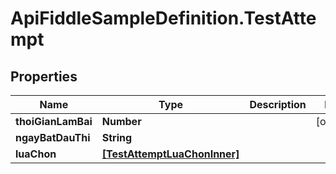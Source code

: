 # ApiFiddleSampleDefinition.TestAttempt

## Properties

Name | Type | Description | Notes
------------ | ------------- | ------------- | -------------
**thoiGianLamBai** | **Number** |  | [optional] 
**ngayBatDauThi** | **String** |  | 
**luaChon** | [**[TestAttemptLuaChonInner]**](TestAttemptLuaChonInner.md) |  | 


